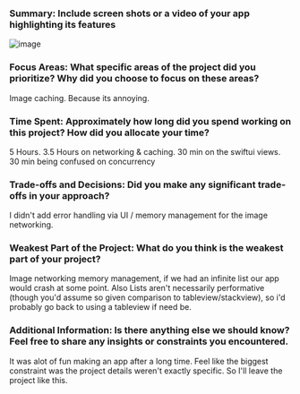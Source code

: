 ### Summary: Include screen shots or a video of your app highlighting its features
![image](https://github.com/user-attachments/assets/3487f085-3dfe-4192-9e28-b74ccb511a4a)


### Focus Areas: What specific areas of the project did you prioritize? Why did you choose to focus on these areas?
Image caching.  Because its annoying.
### Time Spent: Approximately how long did you spend working on this project? How did you allocate your time?
5 Hours.  3.5 Hours on networking & caching. 30 min on the swiftui views. 30 min being confused on concurrency
### Trade-offs and Decisions: Did you make any significant trade-offs in your approach?
I didn't add error handling via UI / memory management for the image networking.
### Weakest Part of the Project: What do you think is the weakest part of your project?
Image networking memory management, if we had an infinite list our app would crash at some point.
Also Lists aren't necessarily performative (though you'd assume so given comparison to tableview/stackview), so i'd probably go back to using a tableview if need be.
### Additional Information: Is there anything else we should know? Feel free to share any insights or constraints you encountered.
It was alot of fun making an app after a long time.  Feel like the biggest constraint was the project details weren't exactly specific.  So I'll leave the project like this.
